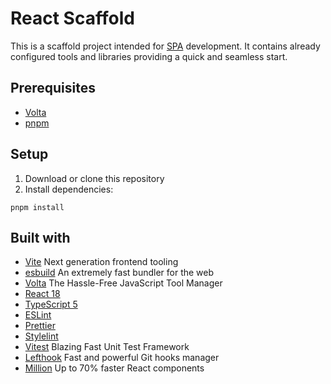 # React Scaffold

This is a scaffold project intended for [SPA](https://en.wikipedia.org/wiki/Single-page_application) development. It contains already configured tools and libraries providing a quick and seamless start.

## Prerequisites

-   [Volta](https://volta.sh/)
-   [pnpm](https://pnpm.io/)

## Setup

1. Download or clone this repository
2. Install dependencies:

```
pnpm install
```

## Built with

-   [Vite](https://vitejs.dev/) Next generation frontend tooling
-   [esbuild](https://esbuild.github.io/) An extremely fast bundler for the web
-   [Volta](https://volta.sh/) The Hassle-Free JavaScript Tool Manager
-   [React 18](https://react.dev/)
-   [TypeScript 5](https://www.typescriptlang.org/)
-   [ESLint](https://eslint.org/)
-   [Prettier](https://prettier.io/)
-   [Stylelint](https://stylelint.io/)
-   [Vitest](https://vitest.dev/) Blazing Fast Unit Test Framework
-   [Lefthook](https://vitest.dev/) Fast and powerful Git hooks manager
-   [Million](https://millionjs.org/) Up to 70% faster React components
